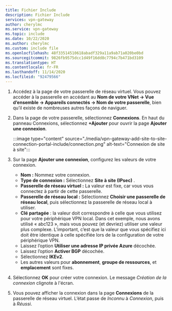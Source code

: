 ```yaml
---
title: Fichier Include
description: Fichier Include
services: vpn-gateway
author: cherylmc
ms.service: vpn-gateway
ms.topic: include
ms.date: 10/22/2020
ms.author: cherylmc
ms.custom: include file
ms.openlocfilehash: 48f33514510618abadf329a11a9ab71a020be0bd
ms.sourcegitcommit: 9826fb9575dcc1d49f16dd8c7794c7b471bd3109
ms.translationtype: HT
ms.contentlocale: fr-FR
ms.lasthandoff: 11/14/2020
ms.locfileid: "92479566"
---
```

1. Accédez à la page de votre passerelle de réseau virtuel. Vous pouvez accéder à la passerelle en accédant au **Nom de votre VNet -> Vue d’ensemble -> Appareils connectés -> Nom de votre passerelle**, bien qu’il existe de nombreuses autres façons de naviguer.
1. Dans la page de votre passerelle, sélectionnez **Connexions**. En haut du panneau Connexions, sélectionnez **+Ajouter** pour ouvrir la page **Ajouter une connexion**.

   :::image type="content" source="./media/vpn-gateway-add-site-to-site-connection-portal-include/connection.png" alt-text="Connexion de site à site":::
1. Sur la page **Ajouter une connexion**, configurez les valeurs de votre connexion.

   * **Nom :** Nommez votre connexion.
   * **Type de connexion :** Sélectionnez **Site à site (IPsec)** .
   * **Passerelle de réseau virtuel :** La valeur est fixe, car vous vous connectez à partir de cette passerelle.
   * **Passerelle de réseau local :** Sélectionnez **Choisir une passerelle de réseau local**, puis sélectionnez la passerelle de réseau local à utiliser.
   * **Clé partagée** : la valeur doit correspondre à celle que vous utilisez pour votre périphérique VPN local. Dans cet exemple, nous avons utilisé « abc123 », mais vous pouvez (et devriez) utiliser une valeur plus complexe. L’important, c’est que la valeur que vous spécifiez ici doit être identique à celle spécifiée lors de la configuration de votre périphérique VPN.
   * Laissez l’option **Utiliser une adresse IP privée Azure** décochée.
   * Laissez l’option **Activer BGP** décochée.
   * Sélectionnez **IKEv2**.
   * Les autres valeurs pour **abonnement**, **groupe de ressources**, et **emplacement** sont fixes.

1. Sélectionnez **OK** pour créer votre connexion. Le message *Création de la connexion* clignote à l'écran.
1. Vous pouvez afficher la connexion dans la page **Connexions** de la passerelle de réseau virtuel. L’état passe de *Inconnu* à *Connexion*, puis à *Réussi*.
